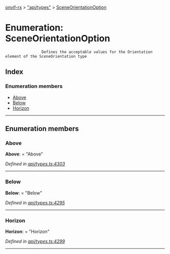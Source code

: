 [onvif-rx](../README.md) > ["api/types"](../modules/_api_types_.md) > [SceneOrientationOption](../enums/_api_types_.sceneorientationoption.md)

# Enumeration: SceneOrientationOption

```
                Defines the acceptable values for the Orientation element of the SceneOrientation type
```

## Index

### Enumeration members

* [Above](_api_types_.sceneorientationoption.md#above)
* [Below](_api_types_.sceneorientationoption.md#below)
* [Horizon](_api_types_.sceneorientationoption.md#horizon)

---

## Enumeration members

<a id="above"></a>

###  Above

**Above**:  = "Above"

*Defined in [api/types.ts:4303](https://github.com/patrickmichalina/onvif-rx/blob/3ab1739/src/api/types.ts#L4303)*

___
<a id="below"></a>

###  Below

**Below**:  = "Below"

*Defined in [api/types.ts:4295](https://github.com/patrickmichalina/onvif-rx/blob/3ab1739/src/api/types.ts#L4295)*

___
<a id="horizon"></a>

###  Horizon

**Horizon**:  = "Horizon"

*Defined in [api/types.ts:4299](https://github.com/patrickmichalina/onvif-rx/blob/3ab1739/src/api/types.ts#L4299)*

___

